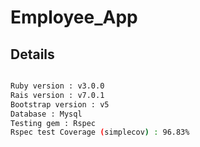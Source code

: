 # Employee_App

## Details

```bash

Ruby version : v3.0.0
Rais version : v7.0.1
Bootstrap version : v5
Database : Mysql
Testing gem : Rspec
Rspec test Coverage (simplecov) : 96.83%

```
